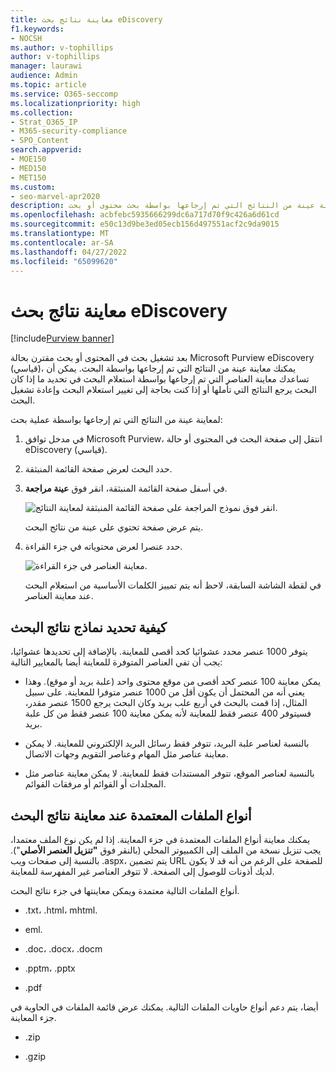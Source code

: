 ```yaml
---
title: معاينة نتائج بحث eDiscovery
f1.keywords:
- NOCSH
ms.author: v-tophillips
author: v-tophillips
manager: laurawi
audience: Admin
ms.topic: article
ms.service: O365-seccomp
ms.localizationpriority: high
ms.collection:
- Strat_O365_IP
- M365-security-compliance
- SPO_Content
search.appverid:
- MOE150
- MED150
- MET150
ms.custom:
- seo-marvel-apr2020
description: معاينة عينة من النتائج التي تم إرجاعها بواسطة بحث محتوى أو بحث eDiscovery (قياسي) في مدخل توافق Microsoft Purview.
ms.openlocfilehash: acbfebc5935666299dc6a717d70f9c426a6d61cd
ms.sourcegitcommit: e50c13d9be3ed05ecb156d497551acf2c9da9015
ms.translationtype: MT
ms.contentlocale: ar-SA
ms.lasthandoff: 04/27/2022
ms.locfileid: "65099620"
---
```

# <a name="preview-ediscovery-search-results"></a>معاينة نتائج بحث eDiscovery

[!include[Purview banner](../includes/purview-rebrand-banner.md)]

بعد تشغيل بحث في المحتوى أو بحث مقترن بحالة Microsoft Purview eDiscovery (قياسي)، يمكنك معاينة عينة من النتائج التي تم إرجاعها بواسطة البحث. يمكن أن تساعدك معاينة العناصر التي تم إرجاعها بواسطة استعلام البحث في تحديد ما إذا كان البحث يرجع النتائج التي تأملها أو إذا كنت بحاجة إلى تغيير استعلام البحث وإعادة تشغيل البحث.

لمعاينة عينة من النتائج التي تم إرجاعها بواسطة عملية بحث:

1. في مدخل توافق Microsoft Purview، انتقل إلى صفحة البحث في المحتوى أو حالة eDiscovery (قياسي).

2. حدد البحث لعرض صفحة القائمة المنبثقة.

3. في أسفل صفحة القائمة المنبثقة، انقر فوق **عينة مراجعة**.

   ![انقر فوق نموذج المراجعة على صفحة القائمة المنبثقة لمعاينة النتائج.](../media/PreviewSearchResults1.png)

   يتم عرض صفحة تحتوي على عينة من نتائج البحث.

4. حدد عنصرا لعرض محتوياته في جزء القراءة.

   ![معاينة العناصر في جزء القراءة.](../media/PreviewSearchResults2.png)

   في لقطة الشاشة السابقة، لاحظ أنه يتم تمييز الكلمات الأساسية من استعلام البحث عند معاينة العناصر.

## <a name="how-the-search-result-samples-are-selected"></a>كيفية تحديد نماذج نتائج البحث

يتوفر 1000 عنصر محدد عشوائيا كحد أقصى للمعاينة. بالإضافة إلى تحديدها عشوائيا، يجب أن تفي العناصر المتوفرة للمعاينة أيضا بالمعايير التالية:

- يمكن معاينة 100 عنصر كحد أقصى من موقع محتوى واحد (علبة بريد أو موقع). وهذا يعني أنه من المحتمل أن يكون أقل من 1000 عنصر متوفرا للمعاينة. على سبيل المثال، إذا قمت بالبحث في أربع علب بريد وكان البحث يرجع 1500 عنصر مقدر، فسيتوفر 400 عنصر فقط للمعاينة لأنه يمكن معاينة 100 عنصر فقط من كل علبة بريد.

- بالنسبة لعناصر علبة البريد، تتوفر فقط رسائل البريد الإلكتروني للمعاينة. لا يمكن معاينة عناصر مثل المهام وعناصر التقويم وجهات الاتصال.

- بالنسبة لعناصر الموقع، تتوفر المستندات فقط للمعاينة. لا يمكن معاينة عناصر مثل المجلدات أو القوائم أو مرفقات القوائم.

## <a name="file-types-supported-when-previewing-search-results"></a>أنواع الملفات المعتمدة عند معاينة نتائج البحث

يمكنك معاينة أنواع الملفات المعتمدة في جزء المعاينة. إذا لم يكن نوع الملف معتمدا، يجب تنزيل نسخة من الملف إلى الكمبيوتر المحلي (بالنقر فوق **"تنزيل العنصر الأصلي**"). بالنسبة إلى صفحات ويب .aspx، يتم تضمين URL للصفحة على الرغم من أنه قد لا يكون لديك أذونات للوصول إلى الصفحة. لا تتوفر العناصر غير المفهرسة للمعاينة.

أنواع الملفات التالية معتمدة ويمكن معاينتها في جزء نتائج البحث.
  
- .txt، .html، mhtml.

- eml.

- .doc، .docx، .docm

- .pptm، .pptx

- .pdf

أيضا، يتم دعم أنواع حاويات الملفات التالية. يمكنك عرض قائمة الملفات في الحاوية في جزء المعاينة.
  
- .zip

- .gzip